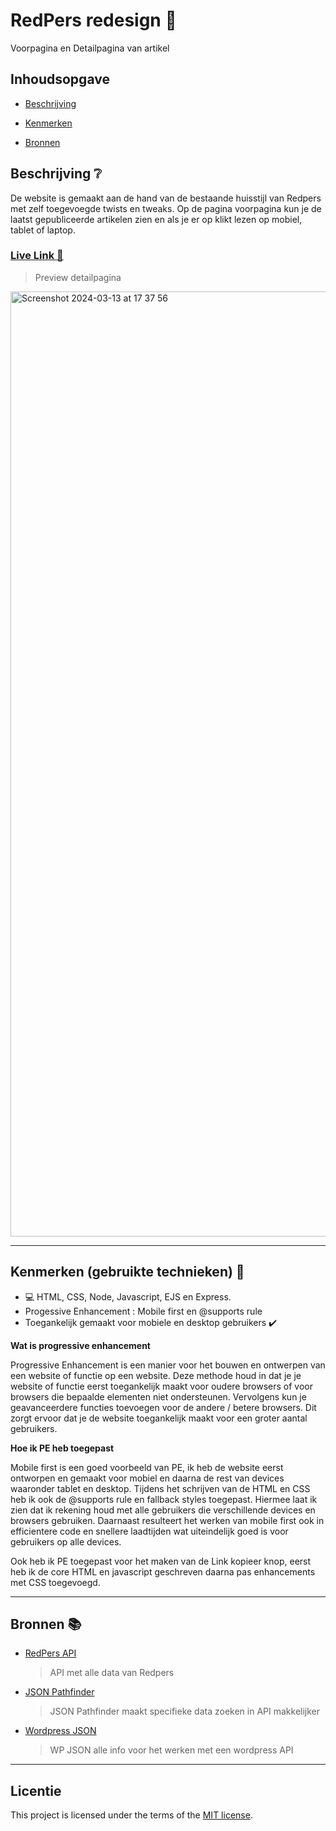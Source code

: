 # RedPers redesign 📰
<!-- Geef je project een titel en schrijf in één zin wat het is -->
Voorpagina en Detailpagina van artikel

## Inhoudsopgave 

* [Beschrijving](https://github.com/Jason2426/server-side-rendering-server-side-website/blob/main/README.md#beschrijving-)

* [Kenmerken](https://github.com/Jason2426/server-side-rendering-server-side-website/edit/main/README.md#kenmerken-gebruikte-technieken-)

* [Bronnen](https://github.com/Jason2426/server-side-rendering-server-side-website/blob/main/README.md#bronnen-)

## Beschrijving ❔
<!-- In de Beschrijving staat hoe je project er uit ziet, hoe het werkt en wat je er mee kan. -->
<!-- Voeg een mooie poster visual toe 📸 -->
<!-- Voeg een link toe naar Github Pages 🌐-->

De website is gemaakt aan de hand van de bestaande huisstijl van Redpers met zelf toegevoegde twists en tweaks. Op de pagina voorpagina kun je de laatst gepubliceerde artikelen zien en als je er op klikt lezen op mobiel, tablet of laptop.

### [Live Link 🔗](https://easy-ruby-chiton-cap.cyclic.app/)

> Preview detailpagina
<img width="1512" alt="Screenshot 2024-03-13 at 17 37 56" src="https://github.com/Jason2426/server-side-rendering-server-side-website/assets/143999883/35579a58-969d-4562-8fd4-cc655adec37d">

***

## Kenmerken (gebruikte technieken) 🏃
<!-- Bij Kenmerken staat welke technieken zijn gebruikt en hoe. Wat is de HTML structuur? Wat zijn de belangrijkste dingen in CSS? Wat is er met JS gedaan en hoe? -->
* 💻 HTML, CSS, Node, Javascript, EJS en Express.
* Progessive Enhancement : Mobile first en @supports rule
* Toegankelijk gemaakt voor mobiele en desktop gebruikers ✔️

**Wat is progressive enhancement**

Progressive Enhancement is een manier voor het bouwen en ontwerpen van een website of functie op een website. Deze methode houd in dat je je website of functie eerst toegankelijk maakt voor oudere browsers of voor browsers die bepaalde elementen niet ondersteunen. Vervolgens kun je geavanceerdere functies toevoegen voor de andere / betere browsers. Dit zorgt ervoor dat je de website toegankelijk maakt voor een groter aantal gebruikers. 

**Hoe ik PE heb toegepast**

Mobile first is een goed voorbeeld van PE, ik heb de website eerst ontworpen en gemaakt voor mobiel en daarna de rest van devices waaronder tablet en desktop. Tijdens het schrijven van de HTML en CSS heb ik ook de @supports rule en fallback styles toegepast. Hiermee laat ik zien dat ik rekening houd met alle gebruikers die verschillende devices en browsers gebruiken. Daarnaast resulteert het werken van mobile first ook in efficientere code en snellere laadtijden wat uiteindelijk goed is voor gebruikers op alle devices.

Ook heb ik PE toegepast voor het maken van de Link kopieer knop, eerst heb ik de core HTML en javascript geschreven daarna pas enhancements met CSS toegevoegd. 

***

## Bronnen 📚

* [RedPers API](https://redpers.nl/wp-json/wp/v2/posts)
  > API met alle data van Redpers 
* [JSON Pathfinder](https://jsonpathfinder.com/)
  > JSON Pathfinder maakt specifieke data zoeken in API makkelijker
* [Wordpress JSON](https://developer.wordpress.org/rest-api/)
  > WP JSON alle info voor het werken met een wordpress API

***

## Licentie

This project is licensed under the terms of the [MIT license](./LICENSE).
